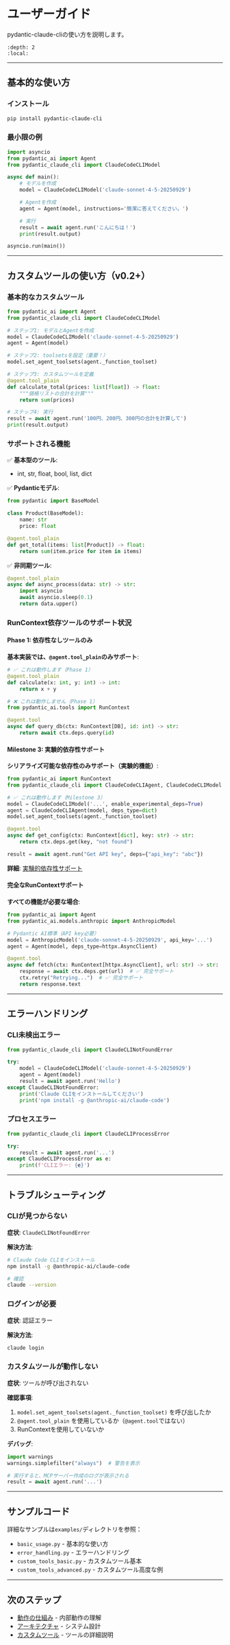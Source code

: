 # ユーザーガイド

pydantic-claude-cliの使い方を説明します。

```{contents}
:depth: 2
:local:
```

---

## 基本的な使い方

### インストール

```bash
pip install pydantic-claude-cli
```

### 最小限の例

```python
import asyncio
from pydantic_ai import Agent
from pydantic_claude_cli import ClaudeCodeCLIModel

async def main():
    # モデルを作成
    model = ClaudeCodeCLIModel('claude-sonnet-4-5-20250929')

    # Agentを作成
    agent = Agent(model, instructions='簡潔に答えてください。')

    # 実行
    result = await agent.run('こんにちは！')
    print(result.output)

asyncio.run(main())
```

---

## カスタムツールの使い方（v0.2+）

### 基本的なカスタムツール

```python
from pydantic_ai import Agent
from pydantic_claude_cli import ClaudeCodeCLIModel

# ステップ1: モデルとAgentを作成
model = ClaudeCodeCLIModel('claude-sonnet-4-5-20250929')
agent = Agent(model)

# ステップ2: toolsetsを設定（重要！）
model.set_agent_toolsets(agent._function_toolset)

# ステップ3: カスタムツールを定義
@agent.tool_plain
def calculate_total(prices: list[float]) -> float:
    """価格リストの合計を計算"""
    return sum(prices)

# ステップ4: 実行
result = await agent.run('100円、200円、300円の合計を計算して')
print(result.output)
```

### サポートされる機能

✅ **基本型のツール**:
- int, str, float, bool, list, dict

✅ **Pydanticモデル**:
```python
from pydantic import BaseModel

class Product(BaseModel):
    name: str
    price: float

@agent.tool_plain
def get_total(items: list[Product]) -> float:
    return sum(item.price for item in items)
```

✅ **非同期ツール**:
```python
@agent.tool_plain
async def async_process(data: str) -> str:
    import asyncio
    await asyncio.sleep(0.1)
    return data.upper()
```

### RunContext依存ツールのサポート状況

#### Phase 1: 依存性なしツールのみ

**基本実装では、`@agent.tool_plain`のみサポート**:

```python
# ✅ これは動作します（Phase 1）
@agent.tool_plain
def calculate(x: int, y: int) -> int:
    return x + y

# ❌ これは動作しません（Phase 1）
from pydantic_ai.tools import RunContext

@agent.tool
async def query_db(ctx: RunContext[DB], id: int) -> str:
    return await ctx.deps.query(id)
```

#### Milestone 3: 実験的依存性サポート

**シリアライズ可能な依存性のみサポート（実験的機能）**:

```python
from pydantic_ai import RunContext
from pydantic_claude_cli import ClaudeCodeCLIAgent, ClaudeCodeCLIModel

# ✅ これは動作します（Milestone 3）
model = ClaudeCodeCLIModel('...', enable_experimental_deps=True)
agent = ClaudeCodeCLIAgent(model, deps_type=dict)
model.set_agent_toolsets(agent._function_toolset)

@agent.tool
async def get_config(ctx: RunContext[dict], key: str) -> str:
    return ctx.deps.get(key, "not found")

result = await agent.run("Get API key", deps={"api_key": "abc"})
```

**詳細**: [実験的依存性サポート](experimental-deps.md)

#### 完全なRunContextサポート

**すべての機能が必要な場合**:

```python
from pydantic_ai import Agent
from pydantic_ai.models.anthropic import AnthropicModel

# Pydantic AI標準（API key必要）
model = AnthropicModel('claude-sonnet-4-5-20250929', api_key='...')
agent = Agent(model, deps_type=httpx.AsyncClient)

@agent.tool
async def fetch(ctx: RunContext[httpx.AsyncClient], url: str) -> str:
    response = await ctx.deps.get(url)  # ✅ 完全サポート
    ctx.retry("Retrying...")  # ✅ 完全サポート
    return response.text
```

---

## エラーハンドリング

### CLI未検出エラー

```python
from pydantic_claude_cli import ClaudeCLINotFoundError

try:
    model = ClaudeCodeCLIModel('claude-sonnet-4-5-20250929')
    agent = Agent(model)
    result = await agent.run('Hello')
except ClaudeCLINotFoundError:
    print('Claude CLIをインストールしてください')
    print('npm install -g @anthropic-ai/claude-code')
```

### プロセスエラー

```python
from pydantic_claude_cli import ClaudeCLIProcessError

try:
    result = await agent.run('...')
except ClaudeCLIProcessError as e:
    print(f'CLIエラー: {e}')
```

---

## トラブルシューティング

### CLIが見つからない

**症状**: `ClaudeCLINotFoundError`

**解決方法**:
```bash
# Claude Code CLIをインストール
npm install -g @anthropic-ai/claude-code

# 確認
claude --version
```

### ログインが必要

**症状**: 認証エラー

**解決方法**:
```bash
claude login
```

### カスタムツールが動作しない

**症状**: ツールが呼び出されない

**確認事項**:
1. `model.set_agent_toolsets(agent._function_toolset)` を呼び出したか
2. `@agent.tool_plain` を使用しているか（`@agent.tool`ではない）
3. RunContextを使用していないか

**デバッグ**:
```python
import warnings
warnings.simplefilter("always")  # 警告を表示

# 実行すると、MCPサーバー作成のログが表示される
result = await agent.run('...')
```

---

## サンプルコード

詳細なサンプルは`examples/`ディレクトリを参照：

- `basic_usage.py` - 基本的な使い方
- `error_handling.py` - エラーハンドリング
- `custom_tools_basic.py` - カスタムツール基本
- `custom_tools_advanced.py` - カスタムツール高度な例

---

## 次のステップ

- [動作の仕組み](how-it-works.md) - 内部動作の理解
- [アーキテクチャ](architecture.md) - システム設計
- [カスタムツール](custom-tools.md) - ツールの詳細説明
